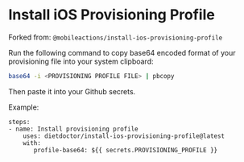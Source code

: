 # Install iOS Provisioning Profile

Forked from: `@mobileactions/install-ios-provisioning-profile`

Run the following command to copy base64 encoded format of your provisioning file into your system clipboard:

```bash
base64 -i <PROVISIONING PROFILE FILE> | pbcopy
```

Then paste it into your Github secrets.

Example: 

```
steps:
- name: Install provisioning profile
    uses: dietdoctor/install-ios-provisioning-profile@latest
    with:
       profile-base64: ${{ secrets.PROVISIONING_PROFILE }}
```
